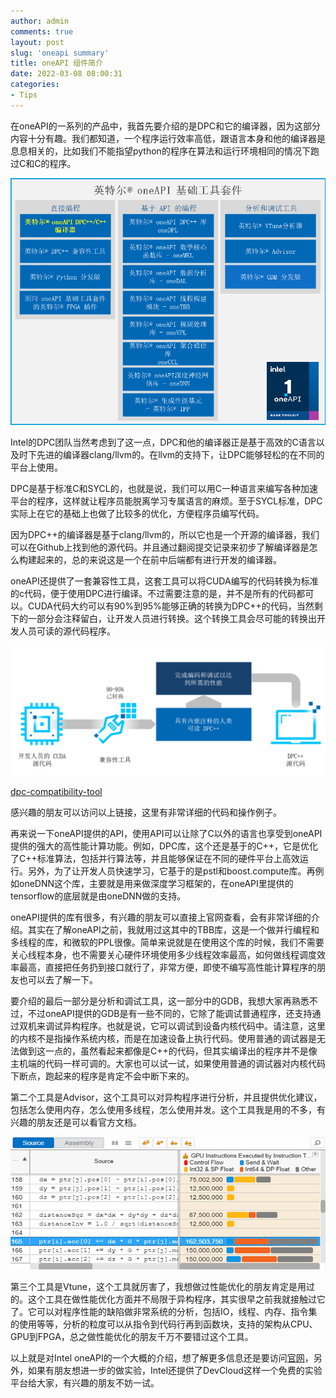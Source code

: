 ```yaml
---
author: admin
comments: true
layout: post
slug: 'oneapi summary'
title: oneAPI 组件简介
date: 2022-03-08 08:00:31
categories:
- Tips
---
```


在oneAPI的一系列的产品中，我首先要介绍的是DPC和它的编译器，因为这部分内容十分有趣。我们都知道，一个程序运行效率高低，跟语言本身和他的编译器是息息相关的，比如我们不能指望python的程序在算法和运行环境相同的情况下跑过C和C的程序。

![组件](/uploads/2022/03/oneapi-summary-1.png)

Intel的DPC团队当然考虑到了这一点，DPC和他的编译器正是基于高效的C语言以及时下先进的编译器clang/llvm的。在llvm的支持下，让DPC能够轻松的在不同的平台上使用。

DPC是基于标准C和SYCL的，也就是说，我们可以用C一种语言来编写各种加速平台的程序，这样就让程序员能脱离学习专属语言的麻烦。至于SYCL标准，DPC实际上在它的基础上也做了比较多的优化，方便程序员编写代码。

因为DPC++的编译器是基于clang/llvm的，所以它也是一个开源的编译器，我们可以在Github上找到他的源代码。并且通过翻阅提交记录来初步了解编译器是怎么构建起来的，总的来说这是一个在前中后端都有进行开发的编译器。

oneAPI还提供了一套兼容性工具，这套工具可以将CUDA编写的代码转换为标准的c代码，便于使用DPC进行编译。不过需要注意的是，并不是所有的代码都可以。CUDA代码大约可以有90%到95%能够正确的转换为DPC++的代码，当然剩下的一部分会注释留白，让开发人员进行转换。这个转换工具会尽可能的转换出开发人员可读的源代码程序。

![兼容性工具](/uploads/2022/03/oneapi-summary-2.png)

[dpc-compatibility-tool](https://www.intel.com/content/www/us/en/developer/tools/oneapi/dpc-compatibility-tool.html#gs.zio9bm)

感兴趣的朋友可以访问以上链接，这里有非常详细的代码和操作例子。

再来说一下oneAPI提供的API，使用API可以让除了C以外的语言也享受到oneAPI提供的强大的高性能计算功能。例如，DPC库，这个还是基于的C++，它是优化了C++标准算法，包括并行算法等，并且能够保证在不同的硬件平台上高效运行。另外，为了让开发人员快速学习，它基于的是pstl和boost.compute库。再例如oneDNN这个库，主要就是用来做深度学习框架的，在oneAPI里提供的tensorflow的底层就是由oneDNN做的支持。

oneAPI提供的库有很多，有兴趣的朋友可以直接上官网查看，会有非常详细的介绍。其实在了解oneAPI之前，我就用过这其中的TBB库，这是一个做并行编程和多线程的库，和微软的PPL很像。简单来说就是在使用这个库的时候，我们不需要关心线程本身，也不需要关心硬件环境使用多少线程效率最高，如何做线程调度效率最高，直接把任务扔到接口就行了，非常方便，即使不编写高性能计算程序的朋友也可以去了解一下。

要介绍的最后一部分是分析和调试工具，这一部分中的GDB，我想大家再熟悉不过，不过oneAPI提供的GDB是有一些不同的，它除了能调试普通程序，还支持通过双机来调试异构程序。也就是说，它可以调试到设备内核代码中。请注意，这里的内核不是指操作系统内核，而是在加速设备上执行代码。使用普通的调试器是无法做到这一点的，虽然看起来都像是C++的代码，但其实编译出的程序并不是像主机端的代码一样可调的。大家也可以试一试，如果使用普通的调试器对内核代码下断点，跑起来的程序是肯定不会中断下来的。

第二个工具是Advisor，这个工具可以对异构程序进行分析，并且提供优化建议，包括怎么使用内存，怎么使用多线程，怎么使用并发。这个工具我是用的不多，有兴趣的朋友还是可以看官方文档。

![Vtune](/uploads/2022/03/oneapi-summary-3.png)

第三个工具是Vtune，这个工具就厉害了，我想做过性能优化的朋友肯定是用过的。这个工具在做性能优化方面并不局限于异构程序，其实很早之前我就接触过它了。它可以对程序性能的缺陷做非常系统的分析，包括IO，线程、内存、指令集的使用等等，分析的粒度可以从指令到代码行再到函数块，支持的架构从CPU、GPU到FPGA，总之做性能优化的朋友千万不要错过这个工具。

以上就是对Intel oneAPI的一个大概的介绍，想了解更多信息还是要访问[官网](https://www.intel.com/content/www/us/en/developer/tools/oneapi/overview.html)，另外，如果有朋友想进一步的做实验，Intel还提供了DevCloud这样一个免费的实验平台给大家，有兴趣的朋友不妨一试。
